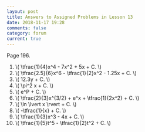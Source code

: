 ```yaml
---
layout: post
title: Answers to Assigned Problems in Lesson 13
date: 2018-11-17 19:28
comments: false
category: forum
current: true
---
```


Page 196.

1. \\( \tfrac{1}{4}x^4 - 7x^2 + 5x + C. \\)
2. \\( \tfrac{2.5}{6}x^6 - \tfrac{1}{2}x^2 - 1.25x + C. \\)
3. \\( 12.3y + C. \\)
4. \\( \pi^2 x + C. \\)
5. \\( e^P + C. \\)
6. \\( \tfrac{2}{3}x^{3/2} + e^x + \tfrac{1}{2x^2} + C. \\)
7. \\( \ln \lvert x \rvert + C. \\)
8. \\( -\tfrac{1}{x} + C. \\)
9. \\( \tfrac{1}{3}x^3 - 4x + C. \\)
10. \\( \tfrac{1}{5}t^5 - \tfrac{1}{2}t^2 + C. \\)
